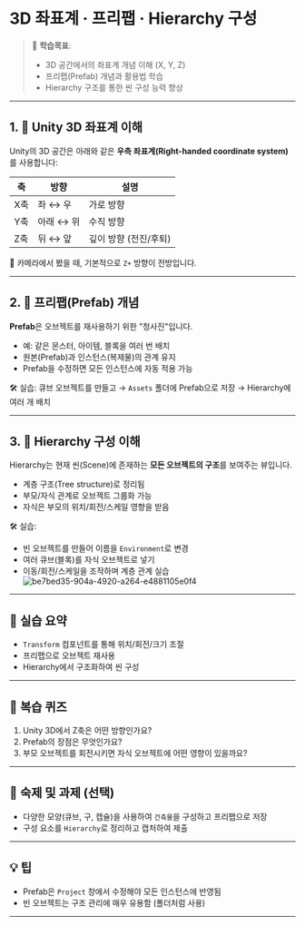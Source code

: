 # 3D 좌표계 · 프리팹 · Hierarchy 구성

> 🧩 **학습목표**:
> - 3D 공간에서의 좌표계 개념 이해 (X, Y, Z)
> - 프리팹(Prefab) 개념과 활용법 학습
> - Hierarchy 구조를 통한 씬 구성 능력 향상

---

## 1. 🧭 Unity 3D 좌표계 이해

Unity의 3D 공간은 아래와 같은 **우측 좌표계(Right-handed coordinate system)** 를 사용합니다:

| 축 | 방향 | 설명 |
|----|------|------|
| X축 | 좌 ↔ 우 | 가로 방향 |
| Y축 | 아래 ↔ 위 | 수직 방향 |
| Z축 | 뒤 ↔ 앞 | 깊이 방향 (전진/후퇴) |

📌 카메라에서 봤을 때, 기본적으로 `Z+` 방향이 전방입니다.



---

## 2. 🧱 프리팹(Prefab) 개념

**Prefab**은 오브젝트를 재사용하기 위한 "청사진"입니다.

- 예: 같은 몬스터, 아이템, 블록을 여러 번 배치
- 원본(Prefab)과 인스턴스(복제물)의 관계 유지
- Prefab을 수정하면 모든 인스턴스에 자동 적용 가능

🛠 실습: 큐브 오브젝트를 만들고 → `Assets` 폴더에 Prefab으로 저장 → Hierarchy에 여러 개 배치



---

## 3. 🧩 Hierarchy 구성 이해

Hierarchy는 현재 씬(Scene)에 존재하는 **모든 오브젝트의 구조**를 보여주는 뷰입니다.

- 계층 구조(Tree structure)로 정리됨
- 부모/자식 관계로 오브젝트 그룹화 가능
- 자식은 부모의 위치/회전/스케일 영향을 받음

🛠 실습:
- 빈 오브젝트를 만들어 이름을 `Environment`로 변경
- 여러 큐브(블록)를 자식 오브젝트로 넣기
- 이동/회전/스케일을 조작하며 계층 관계 실습
![be7bed35-904a-4920-a264-e4881105e0f4](https://github.com/user-attachments/assets/145ba5b1-fb74-42be-aad2-8564e81848e9)



---

## 🔄 실습 요약

- `Transform` 컴포넌트를 통해 위치/회전/크기 조절
- 프리팹으로 오브젝트 재사용
- Hierarchy에서 구조화하여 씬 구성

---

## 🧠 복습 퀴즈

1. Unity 3D에서 Z축은 어떤 방향인가요?
2. Prefab의 장점은 무엇인가요?
3. 부모 오브젝트를 회전시키면 자식 오브젝트에 어떤 영향이 있을까요?

---

## 📝 숙제 및 과제 (선택)

- 다양한 모양(큐브, 구, 캡슐)을 사용하여 `건축물`을 구성하고 프리팹으로 저장
- 구성 요소를 `Hierarchy`로 정리하고 캡처하여 제출

---

## 💡 팁

- Prefab은 `Project` 창에서 수정해야 모든 인스턴스에 반영됨
- 빈 오브젝트는 구조 관리에 매우 유용함 (폴더처럼 사용)

---
